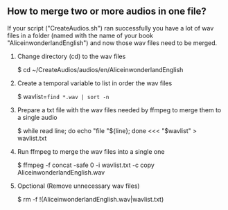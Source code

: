 ## How to merge two or more audios in one file?

If your script ("CreateAudios.sh") ran successfully you have a lot of wav files in a folder (named with the name of your book "AliceinwonderlandEnglish") and now those wav files need to be merged.

1. Change directory (cd) to the wav files

   $ cd ~/CreateAudios/audios/en/AliceinwonderlandEnglish

2. Create a temporal variable to list in order the wav files

   $ wavlist=`find *.wav | sort -n`

3. Prepare a txt file with the wav files needed by ffmpeg to merge them to a single audio

   $ while read line; do echo "file "${line}; done <<< "$wavlist" > wavlist.txt

4. Run ffmpeg to merge the wav files into a single one

   $ ffmpeg -f concat -safe 0 -i wavlist.txt -c copy AliceinwonderlandEnglish.wav

5. Opctional (Remove unnecessary wav files)

   $ rm -f !(AliceinwonderlandEnglish.wav|wavlist.txt)
